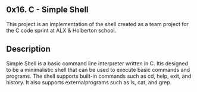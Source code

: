 ## 0x16. C - Simple Shell

This project is an implementation of the shell created as a team
project for the C code sprint at ALX & Holberton school.

## Description

Simple Shell is a basic command line interpreter written in C. Itis designed to be a minimalistic shell that can be used to execute basic commands and programs. The shell supports built-in commands such as cd, help, exit, and history. It also supports externalprograms such as ls, cat, and grep.

